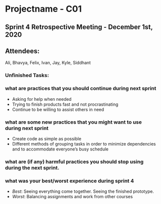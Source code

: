# Projectname - C01

## Sprint 4 Retrospective Meeting - December 1st, 2020

## Attendees:

Ali, Bhavya, Felix, Ivan, Jay, Kyle, Siddhant

### Unfinished Tasks:

### what are practices that you should continue during next sprint
- Asking for help when needed
- Trying to finish products fast and not procrastinating
- Continue to be willing to assist others in need

### what are some new practices that you might want to use during next sprint
- Create code as simple as possible
- Different methods of grouping tasks in order to minimize dependencies and to accommodate everyone’s busy schedule

### what are (if any) harmful practices you should stop using during the next sprint.

### what was your best/worst experience during sprint 4
- *Best*: Seeing everything come together. Seeing the finished prototype.
- *Worst*: Balancing assignments and work from other courses
